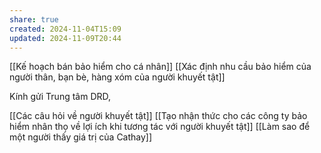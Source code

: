 ```yaml
---
share: true
created: 2024-11-04T15:09
updated: 2024-11-09T20:44
---
```



[[Kế hoạch bán bảo hiểm cho cá nhân]]
[[Xác định nhu cầu bảo hiểm của người thân, bạn bè, hàng xóm của người khuyết tật]]


Kính gửi Trung tâm DRD,

[[Các câu hỏi về người khuyết tật]]
[[Tạo nhận thức cho các công ty bảo hiểm nhân thọ về lợi ích khi tương tác với người khuyết tật]] 
[[Làm sao để một người thấy giá trị của Cathay]]


